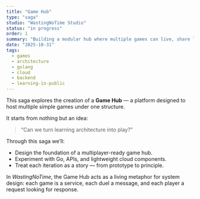 ```yaml
---
title: "Game Hub"
type: "saga"
studio: "WastingNoTime Studio"
status: "in progress"
order: 1
summary: "Building a modular hub where multiple games can live, share logic, and evolve in the cloud — from the first API call to distributed systems patterns."
date: "2025-10-31"
tags: 
  - games
  - architecture
  - golang
  - cloud
  - backend
  - learning-in-public
---
```


This saga explores the creation of a **Game Hub** — a platform designed to host multiple simple games under one structure.

It starts from nothing but an idea:
> “Can we turn learning architecture into play?”

Through this saga we’ll:
- Design the foundation of a multiplayer-ready game hub.
- Experiment with Go, APIs, and lightweight cloud components.
- Treat each iteration as a story — from prototype to principle.

In *WastingNoTime*, the Game Hub acts as a living metaphor for system design: each game is a service, each duel a message, and each player a request looking for response.
